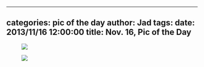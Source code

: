 
---
categories: pic of the day
author: Jad
tags: 
date: 2013/11/16 12:00:00
title: Nov. 16, Pic of the Day 
---

<figure>
<img src="/img/2013/11/16/img_6621_medium.jpg" />
<figcaption></figcaption>
</figure>

<figure>
<img src="/img/2013/11/16/img_6616_medium.jpg" />
<figcaption></figcaption>
</figure>
